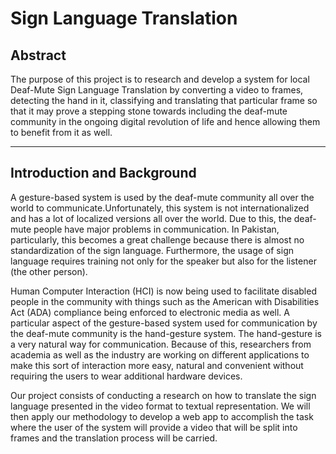 # Sign Language Translation

## Abstract

The purpose of this project is to research and develop a system for local Deaf-Mute Sign Language Translation by converting
a video to frames, detecting the hand in it, classifying and translating that particular frame so that
it may prove a stepping stone towards including the deaf-mute community in the ongoing digital
revolution of life and hence allowing them to benefit from it as well.

---

## Introduction and Background

A gesture-based system is used by the deaf-mute community all over the world to communicate.Unfortunately, this system is not internationalized and has a lot of localized versions all over the world. Due to this, the deaf-mute people have major problems in communication. In Pakistan, particularly, this becomes a great challenge because there is almost no standardization of the sign language. Furthermore, the usage of sign language requires training not only for the speaker but also for the listener (the other person).

Human Computer Interaction (HCI) is now being used to facilitate disabled people in the
community with things such as the American with Disabilities Act (ADA) compliance being
enforced to electronic media as well. A particular aspect of the gesture-based system used for communication by the deaf-mute community is the hand-gesture system. The hand-gesture is a very natural way for communication. Because of this, researchers from academia as well as the industry are working on different applications to make this sort of interaction more easy, natural and convenient without requiring the users to wear additional hardware devices.

Our project consists of conducting a research on how to translate the sign language presented in the video format to textual representation. We will then apply our methodology to develop a web app to accomplish the task where the user of the system will provide a video that will be split into frames and the translation process will be carried.
